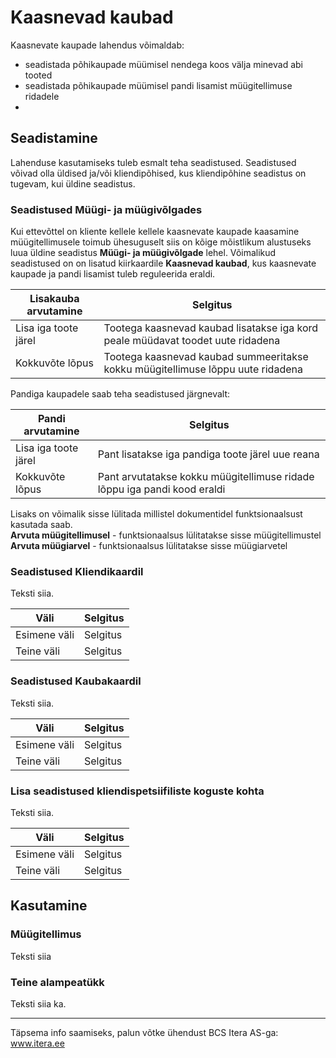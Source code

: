 # Kaasnevad kaubad
Kaasnevate kaupade lahendus võimaldab:
* seadistada põhikaupade müümisel nendega koos välja minevad abi tooted
* seadistada põhikaupade müümisel pandi lisamist müügitellimuse ridadele
* 

## Seadistamine
Lahenduse kasutamiseks tuleb esmalt teha seadistused. Seadistused võivad olla üldised ja/või kliendipõhised, kus kliendipõhine seadistus on tugevam, kui üldine seadistus.

### Seadistused Müügi- ja müügivõlgades

Kui ettevõttel on kliente kellele kellele kaasnevate kaupade kaasamine müügitellimusele toimub ühesuguselt siis on kõige mõistlikum alustuseks luua üldine seadistus **Müügi- ja müügivõlgade** lehel. Võimalikud seadistused on on lisatud kiirkaardile **Kaasnevad kaubad**, kus kaasnevate kaupade ja pandi lisamist tuleb reguleerida eraldi.

|Lisakauba arvutamine|Selgitus|
|---|---| 
| Lisa iga toote järel | Tootega kaasnevad kaubad lisatakse iga kord peale müüdavat toodet uute ridadena |
| Kokkuvõte lõpus | Tootega kaasnevad kaubad summeeritakse kokku müügitellimuse lõppu uute ridadena |

Pandiga kaupadele saab teha seadistused järgnevalt:   

|Pandi arvutamine|Selgitus|
|---|---| 
| Lisa iga toote järel | Pant lisatakse iga pandiga toote järel uue reana |
| Kokkuvõte lõpus | Pant arvutatakse kokku müügitellimuse ridade lõppu iga pandi kood eraldi |

Lisaks on võimalik sisse lülitada millistel dokumentidel funktsionaalsust kasutada saab.<br>
**Arvuta müügitellimusel** - funktsionaalsus lülitatakse sisse müügitellimustel <br>
**Arvuta müügiarvel** - funktsionaalsus lülitatakse sisse müügiarvetel <br>

### Seadistused Kliendikaardil

Teksti siia.

|Väli|Selgitus|
|---|---| 
| Esimene väli | Selgitus |
| Teine väli | Selgitus |

### Seadistused Kaubakaardil

Teksti siia.

|Väli|Selgitus|
|---|---| 
| Esimene väli | Selgitus |
| Teine väli | Selgitus |

### Lisa seadistused kliendispetsiifiliste koguste kohta

Teksti siia.

|Väli|Selgitus|
|---|---| 
| Esimene väli | Selgitus |
| Teine väli | Selgitus |

## Kasutamine
### Müügitellimus

Teksti siia

### Teine alampeatükk

Teksti siia ka.

---

Täpsema info saamiseks, palun võtke ühendust BCS Itera AS-ga:
<a href="https://www.itera.ee/" target="_blank">www.itera.ee</a>
